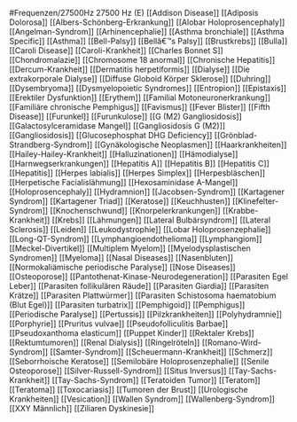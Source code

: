 #Frequenzen/27500Hz
27500 Hz (E)
[[Addison Disease]]
[[Adiposis Dolorosa]]
[[Albers-Schönberg-Erkrankung]]
[[Alobar Holoprosencephaly]]
[[Angelman-Syndrom]]
[[Arhinencephalie]]
[[Asthma bronchiale]]
[[Asthma Specific]]
[[Asthma]]
[[Bell-Palsy]]
[[Bellâ€™s Palsy]]
[[Brustkrebs]]
[[Bulla]]
[[Caroli Disease]]
[[Caroli-Krankheit]]
[[Charles Bonnet S]]
[[Chondromalazie]]
[[Chromosome 18 anormal]]
[[Chronische Hepatitis]]
[[Dercum-Krankheit]]
[[Dermatitis herpetiformis]]
[[Dialyse]]
[[Die extrakorporale Dialyse]]
[[Diffuse Globoid Körper Sklerose]]
[[Duhring]]
[[Dysembryoma]]
[[Dysmyelopoietic Syndromes]]
[[Entropion]]
[[Epistaxis]]
[[Erektiler Dysfunktion]]
[[Erythem]]
[[Familial Motoneuronerkrankung]]
[[Familiäre chronische Pemphigus]]
[[Favismus]]
[[Fever Blister]]
[[Fifth Disease]]
[[Furunkel]]
[[Furunkulose]]
[[G (M2) Gangliosidosis]]
[[Galactosylceramidase Mangel]]
[[Gangliosidosis G (M2)]]
[[Gangliosidosis]]
[[Glucosephosphat DHG Deficiency]]
[[Grönblad-Strandberg-Syndrom]]
[[Gynäkologische Neoplasmen]]
[[Haarkrankheiten]]
[[Hailey-Hailey-Krankheit]]
[[Halluzinationen]]
[[Hämodialyse]]
[[Harnwegserkrankungen]]
[[Hepatitis A]]
[[Hepatitis B]]
[[Hepatitis C]]
[[Hepatitis]]
[[Herpes labialis]]
[[Herpes Simplex]]
[[Herpesbläschen]]
[[Herpetische Facialislähmung]]
[[Hexosaminidase A-Mangel]]
[[Holoprosencephaly]]
[[Hydramnion]]
[[Jacobsen-Syndrom]]
[[Kartagener Syndrom]]
[[Kartagener Triad]]
[[Keratose]]
[[Keuchhusten]]
[[Klinefelter-Syndrom]]
[[Knochenschwund]]
[[Knorpelerkrankungen]]
[[Krabbe-Krankheit]]
[[Krebs]]
[[Lähmungen]]
[[Lateral Bulbärsyndrom]]
[[Lateral Sclerosis]]
[[Leiden]]
[[Leukodystrophie]]
[[Lobar Holoprosenzephalie]]
[[Long-QT-Syndrom]]
[[Lymphangioendothelioma]]
[[Lymphangiom]]
[[Meckel-Divertikel]]
[[Multiplem Myelom]]
[[Myelodysplastischen Syndromen]]
[[Myeloma]]
[[Nasal Diseases]]
[[Nasenbluten]]
[[Normokaliämische periodische Paralyse]]
[[Nose Diseases]]
[[Osteoporose]]
[[Pantothenat-Kinase-Neurodegeneration]]
[[Parasiten Egel Leber]]
[[Parasiten follikulären Räude]]
[[Parasiten Giardia]]
[[Parasiten Krätze]]
[[Parasiten Plattwürmer]]
[[Parasiten Schistosoma haematobium (Blut Egel)]]
[[Parasiten turbatrix]]
[[Pemphigoid]]
[[Pemphigus]]
[[Periodische Paralyse]]
[[Pertussis]]
[[Pilzkrankheiten]]
[[Polyhydramnie]]
[[Porphyrie]]
[[Pruritus vulvae]]
[[Pseudofolliculitis Barbae]]
[[Pseudoxanthoma elasticum]]
[[Puppet Kinder]]
[[Rektaler Krebs]]
[[Rektumtumoren]]
[[Renal Dialysis]]
[[Ringelröteln]]
[[Romano-Wird-Syndrom]]
[[Samter-Syndrom]]
[[Scheuermann-Krankheit]]
[[Schmerz]]
[[Seborrhoische Keratose]]
[[Semilobäre Holoprosenzephalie]]
[[Senile Osteoporose]]
[[Silver-Russell-Syndrom]]
[[Situs Inversus]]
[[Tay-Sachs-Krankheit]]
[[Tay-Sachs-Syndrom]]
[[Teratoiden Tumor]]
[[Teratom]]
[[Teratoma]]
[[Toxocariasis]]
[[Tumoren der Brust]]
[[Urologische Krankheiten]]
[[Vesication]]
[[Wallen Syndrom]]
[[Wallenberg-Syndrom]]
[[XXY Männlich]]
[[Ziliaren Dyskinesie]]